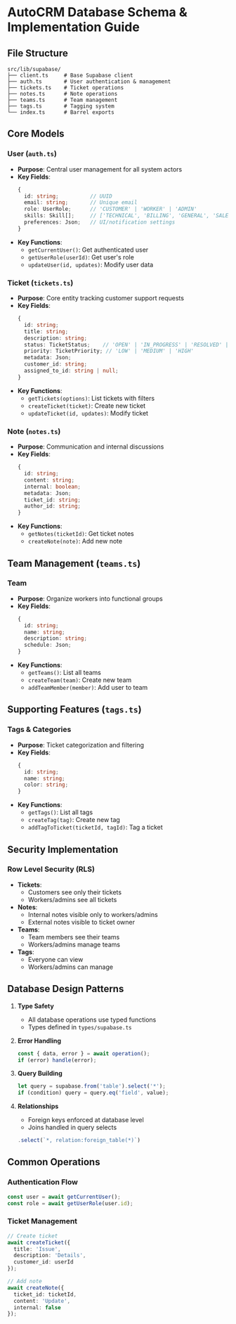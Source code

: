 # AutoCRM Database Schema & Implementation Guide

## File Structure
```
src/lib/supabase/
├── client.ts     # Base Supabase client
├── auth.ts       # User authentication & management
├── tickets.ts    # Ticket operations
├── notes.ts      # Note operations
├── teams.ts      # Team management
├── tags.ts       # Tagging system
└── index.ts      # Barrel exports
```

## Core Models

### User (`auth.ts`)
- **Purpose**: Central user management for all system actors
- **Key Fields**:
  ```typescript
  {
    id: string;          // UUID
    email: string;       // Unique email
    role: UserRole;      // 'CUSTOMER' | 'WORKER' | 'ADMIN'
    skills: Skill[];     // ['TECHNICAL', 'BILLING', 'GENERAL', 'SALES']
    preferences: Json;   // UI/notification settings
  }
  ```
- **Key Functions**:
  - `getCurrentUser()`: Get authenticated user
  - `getUserRole(userId)`: Get user's role
  - `updateUser(id, updates)`: Modify user data

### Ticket (`tickets.ts`)
- **Purpose**: Core entity tracking customer support requests
- **Key Fields**:
  ```typescript
  {
    id: string;
    title: string;
    description: string;
    status: TicketStatus;    // 'OPEN' | 'IN_PROGRESS' | 'RESOLVED' | 'CLOSED'
    priority: TicketPriority; // 'LOW' | 'MEDIUM' | 'HIGH'
    metadata: Json;
    customer_id: string;
    assigned_to_id: string | null;
  }
  ```
- **Key Functions**:
  - `getTickets(options)`: List tickets with filters
  - `createTicket(ticket)`: Create new ticket
  - `updateTicket(id, updates)`: Modify ticket

### Note (`notes.ts`)
- **Purpose**: Communication and internal discussions
- **Key Fields**:
  ```typescript
  {
    id: string;
    content: string;
    internal: boolean;
    metadata: Json;
    ticket_id: string;
    author_id: string;
  }
  ```
- **Key Functions**:
  - `getNotes(ticketId)`: Get ticket notes
  - `createNote(note)`: Add new note

## Team Management (`teams.ts`)

### Team
- **Purpose**: Organize workers into functional groups
- **Key Fields**:
  ```typescript
  {
    id: string;
    name: string;
    description: string;
    schedule: Json;
  }
  ```
- **Key Functions**:
  - `getTeams()`: List all teams
  - `createTeam(team)`: Create new team
  - `addTeamMember(member)`: Add user to team

## Supporting Features (`tags.ts`)

### Tags & Categories
- **Purpose**: Ticket categorization and filtering
- **Key Fields**:
  ```typescript
  {
    id: string;
    name: string;
    color: string;
  }
  ```
- **Key Functions**:
  - `getTags()`: List all tags
  - `createTag(tag)`: Create new tag
  - `addTagToTicket(ticketId, tagId)`: Tag a ticket

## Security Implementation

### Row Level Security (RLS)
- **Tickets**:
  - Customers see only their tickets
  - Workers/admins see all tickets
- **Notes**:
  - Internal notes visible only to workers/admins
  - External notes visible to ticket owner
- **Teams**:
  - Team members see their teams
  - Workers/admins manage teams
- **Tags**:
  - Everyone can view
  - Workers/admins can manage

## Database Design Patterns

1. **Type Safety**
   - All database operations use typed functions
   - Types defined in `types/supabase.ts`

2. **Error Handling**
   ```typescript
   const { data, error } = await operation();
   if (error) handle(error);
   ```

3. **Query Building**
   ```typescript
   let query = supabase.from('table').select('*');
   if (condition) query = query.eq('field', value);
   ```

4. **Relationships**
   - Foreign keys enforced at database level
   - Joins handled in query selects
   ```typescript
   .select(`*, relation:foreign_table(*)`)
   ```

## Common Operations

### Authentication Flow
```typescript
const user = await getCurrentUser();
const role = await getUserRole(user.id);
```

### Ticket Management
```typescript
// Create ticket
await createTicket({
  title: 'Issue',
  description: 'Details',
  customer_id: userId
});

// Add note
await createNote({
  ticket_id: ticketId,
  content: 'Update',
  internal: false
});
```

